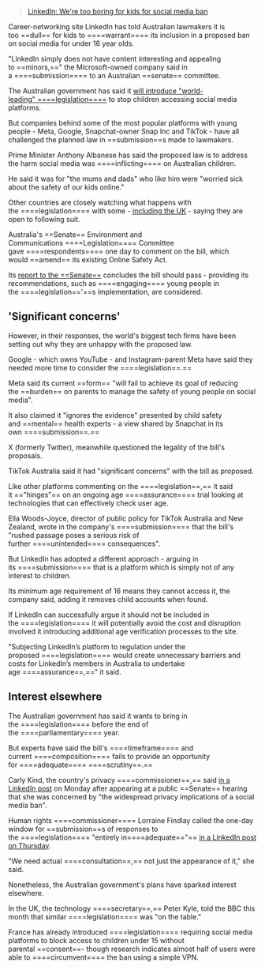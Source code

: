 
> [LinkedIn: We're too boring for kids for social media ban](https://www.bbc.com/news/articles/cx2dz2z72y8o)



Career-networking site LinkedIn has told Australian lawmakers it is too ==dull== for kids to ====warrant==== its inclusion in a proposed ban on social media for under 16 year olds.

"LinkedIn simply does not have content interesting and appealing to ==minors,==" the Microsoft-owned company said in a ====submission==== to an Australian ==senate== committee.

The Australian government has said it [will introduce "world-leading" ====legislation====](https://www.bbc.co.uk/news/articles/c4gzd62g1r3o) to stop children accessing social media platforms.

But companies behind some of the most popular platforms with young people - Meta, Google, Snapchat-owner Snap Inc and TikTok - have all challenged the planned law in ==submission==s made to lawmakers.

Prime Minister Anthony Albanese has said the proposed law is to address the harm social media was ====inflicting==== on Australian children.

He said it was for "the mums and dads" who like him were "worried sick about the safety of our kids online."

Other countries are closely watching what happens with the ====legislation==== with some - [including the UK](https://www.bbc.co.uk/news/articles/ce9gpdrx829o) - saying they are open to following suit.

Australia's ==Senate== Environment and Communications ====Legislation==== Committee gave ====respondents==== one day to comment on the bill, which would ==amend== its existing Online Safety Act.

Its [report to the ==Senate==](https://parlinfo.aph.gov.au/parlInfo/download/committees/reportsen/RB000547/toc_pdf/OnlineSafetyAmendment(SocialMediaMinimumAge)Bill2024[Provisions].pdf) concludes the bill should pass - providing its recommendations, such as ====engaging==== young people in the ====legislation=='==s implementation, are considered.

## 'Significant concerns'

However, in their responses, the world's biggest tech firms have been setting out why they are unhappy with the proposed law.

Google - which owns YouTube - and Instagram-parent Meta have said they needed more time to consider the ====legislation==.==

Meta said its current ==form== "will fail to achieve its goal of reducing the ==burden== on parents to manage the safety of young people on social media".

It also claimed it "ignores the evidence" presented by child safety and ==mental== health experts - a view shared by Snapchat in its own ====submission==.==

X (formerly Twitter), meanwhile questioned the legality of the bill's proposals.

TikTok Australia said it had "significant concerns" with the bill as proposed.

Like other platforms commenting on the ====legislation==,== it said it =="hinges"== on an ongoing age ====assurance==== trial looking at technologies that can effectively check user age.

Ella Woods-Joyce, director of public policy for TikTok Australia and New Zealand, wrote in the company's ====submission==== that the bill's "rushed passage poses a serious risk of further ====unintended==== consequences".

But LinkedIn has adopted a different approach - arguing in its ====submission==== that is a platform which is simply not of any interest to children.

Its minimum age requirement of 16 means they cannot access it, the company said, adding it removes child accounts when found.

If LinkedIn can successfully argue it should not be included in the ====legislation==== it will potentially avoid the cost and disruption involved it introducing additional age verification processes to the site.

"Subjecting LinkedIn’s platform to regulation under the proposed ====legislation==== would create unnecessary barriers and costs for LinkedIn’s members in Australia to undertake age ====assurance==,==" it said.

## Interest elsewhere

The Australian government has said it wants to bring in the ====legislation==== before the end of the ====parliamentary==== year.

But experts have said the bill's ====timeframe==== and current ====composition==== fails to provide an opportunity for ====adequate==== ====scrutiny==.==

Carly Kind, the country's privacy ====commissioner==,== said [in a LinkedIn post](https://www.linkedin.com/pulse/laws-bans-can-make-kids-safer-online-carly-kind-1owee/?trackingId=lmZPFXaZQXWeAMLZ6nxAYg%3D%3D) on Monday after appearing at a public ==Senate== hearing that she was concerned by "the widespread privacy implications of a social media ban".

Human rights ====commissioner==== Lorraine Findlay called the one-day window for ==submission==s of responses to the ====legislation==== "entirely in====adequate=="== [in a LinkedIn post on Thursday](https://www.linkedin.com/posts/lorrainejfinlay_a-social-media-ban-has-serious-implications-activity-7265210161324003328-m6Gg).

"We need actual ====consultation==,== not just the appearance of it," she said.

Nonetheless, the Australian government's plans have sparked interest elsewhere.

In the UK, the technology ====secretary==,== Peter Kyle, told the BBC this month that similar ====legislation==== was "on the table."

France has already introduced ====legislation==== requiring social media platforms to block access to children under 15 without parental ==consent==- though research indicates almost half of users were able to ====circumvent==== the ban using a simple VPN.
